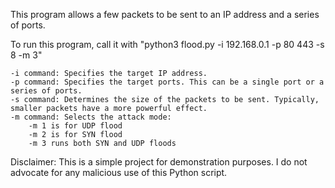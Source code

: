 This program allows a few packets to be sent to an IP address and a series of ports.

To run this program, call it with "python3 flood.py -i 192.168.0.1 -p 80 443 -s 8 -m 3"

    -i command: Specifies the target IP address.
    -p command: Specifies the target ports. This can be a single port or a series of ports.
    -s command: Determines the size of the packets to be sent. Typically, smaller packets have a more powerful effect.
    -m command: Selects the attack mode:
        -m 1 is for UDP flood
        -m 2 is for SYN flood
        -m 3 runs both SYN and UDP floods

Disclaimer: This is a simple project for demonstration purposes. I do not advocate for any malicious use of this Python script.
